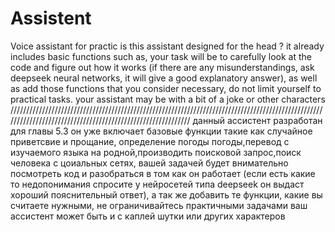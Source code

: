 # Assistent
Voice assistant for practic
is this assistant designed for the head ? it already includes basic functions such as, your task will be to carefully look at the code and figure out how it works (if there are any misunderstandings, ask deepseek neural networks, it will give a good explanatory answer), as well as add those functions that you consider necessary, do not limit yourself to practical tasks. your assistant may be with a bit of a joke or other characters                                    
////////////////////////////////////////////////////////////////////////////////////////////////////////////////////////////////////////////////////////////
данный ассистент разработан для главы 5.3 он уже включает базовые функции такие как случайное приветсвие и прощание, определение погоды погоды,перевод с изучаемого языка на родной,производить поисковой запрос,поиск человека с цоиальных сетях, вашей задачей будет внимательно посмотреть код и разобраться в том как он работает (если есть какие то недопонимания спросите у нейросетей типа deepseek он выдаст хороший пояснительный ответ), а так же добавить те функции, какие вы считаете нужными, не ограничивайтесь практичными задачами ваш ассистент может быть и с каплей шутки или других характеров
